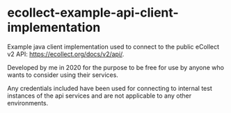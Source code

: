 # ecollect-example-api-client-implementation


Example java client implementation used to connect to the public eCollect v2 API: https://ecollect.org/docs/v2/api/. 

Developed by me in 2020 for the purpose to be free for use by anyone who wants to consider using their services.

Any credentials included have been used for connecting to internal test instances of the api services and are not applicable to any other environments.
